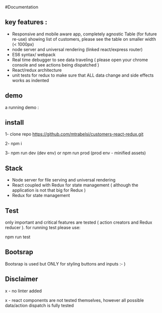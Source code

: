 #Documentation

## key features :
- Responsive and mobile aware app, completely agnostic Table (for future re-use) showing list of customers,
please see the table on smaller width (< 1000px)
- node server and universal rendering (linked react/express router)
- ES6 syntax/ webpack
- Real time debugger to see data traveling ( please open your chrome console and see actions being dispatched )
- React/redux architecture
- unit tests for redux to make sure that ALL data change and side effects works as indented

## demo
a running demo :

 ## install

 1- clone repo https://github.com/mtrabelsi/customers-react-redux.git

 2- npm i

 3- npm run dev (dev env) or npm run prod (prod env -  minified assets)

 ## Stack
 - Node server for file serving and universal rendering
 - React coupled with Redux for state management ( although the application is not that big for Redux )
 - Redux for state management

 ## Test
 only important and critical features are tested ( action creators and Redux reducer ).
for running test please use:  

 npm run test

 ## Bootsrap
 Bootsrap is used but ONLY for styling buttons and inputs :- )


## Disclaimer

x - no linter added

x - react components are not tested themselves, however all possible data/action dispatch is fully tested
